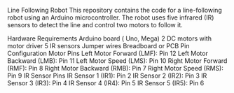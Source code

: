 
Line Following Robot
This repository contains the code for a line-following robot using an Arduino microcontroller. The robot uses five infrared (IR) sensors to detect the line and control two motors to follow it.

Hardware Requirements
Arduino board ( Uno, Mega)
2 DC motors with motor driver
5 IR sensors
Jumper wires
Breadboard or PCB
Pin Configuration
Motor Pins
Left Motor Forward (LMF): Pin 12
Left Motor Backward (LMB): Pin 11
Left Motor Speed (LMS): Pin 10
Right Motor Forward (RMF): Pin 8
Right Motor Backward (RMB): Pin 7
Right Motor Speed (RMS): Pin 9
IR Sensor Pins
IR Sensor 1 (IR1): Pin 2
IR Sensor 2 (IR2): Pin 3
IR Sensor 3 (IR3): Pin 4
IR Sensor 4 (IR4): Pin 5
IR Sensor 5 (IR5): Pin 6
